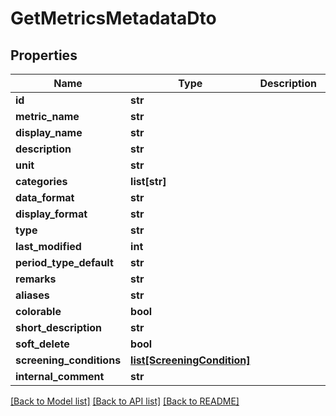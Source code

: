 # GetMetricsMetadataDto

## Properties
Name | Type | Description | Notes
------------ | ------------- | ------------- | -------------
**id** | **str** |  | [optional] 
**metric_name** | **str** |  | [optional] 
**display_name** | **str** |  | [optional] 
**description** | **str** |  | [optional] 
**unit** | **str** |  | [optional] 
**categories** | **list[str]** |  | [optional] 
**data_format** | **str** |  | [optional] 
**display_format** | **str** |  | [optional] 
**type** | **str** |  | [optional] 
**last_modified** | **int** |  | [optional] 
**period_type_default** | **str** |  | [optional] 
**remarks** | **str** |  | [optional] 
**aliases** | **str** |  | [optional] 
**colorable** | **bool** |  | [optional] 
**short_description** | **str** |  | [optional] 
**soft_delete** | **bool** |  | [optional] 
**screening_conditions** | [**list[ScreeningCondition]**](ScreeningCondition.md) |  | [optional] 
**internal_comment** | **str** |  | [optional] 

[[Back to Model list]](../README.md#documentation-for-models) [[Back to API list]](../README.md#documentation-for-api-endpoints) [[Back to README]](../README.md)

